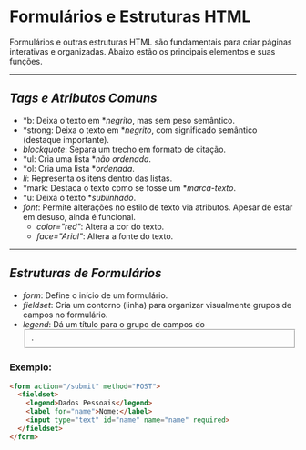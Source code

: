 # Formulários e Estruturas HTML  

Formulários e outras estruturas HTML são fundamentais para criar páginas interativas e organizadas. Abaixo estão os principais elementos e suas funções.  

---

## *Tags e Atributos Comuns*  

- *b: Deixa o texto em **negrito*, mas sem peso semântico.  
- *strong: Deixa o texto em **negrito*, com significado semântico (destaque importante).  
- *blockquote*: Separa um trecho em formato de citação.  
- *ul: Cria uma lista **não ordenada*.  
- *ol: Cria uma lista **ordenada*.  
- *li*: Representa os itens dentro das listas.  
- *mark: Destaca o texto como se fosse um **marca-texto*.  
- *u: Deixa o texto **sublinhado*.  
- *font*: Permite alterações no estilo de texto via atributos. Apesar de estar em desuso, ainda é funcional.  
  - *color="red"*: Altera a cor do texto.  
  - *face="Arial"*: Altera a fonte do texto.  

---

## *Estruturas de Formulários*  

- *form*: Define o início de um formulário.  
- *fieldset*: Cria um contorno (linha) para organizar visualmente grupos de campos no formulário.  
- *legend*: Dá um título para o grupo de campos do <fieldset>.  

### Exemplo:  
```html
<form action="/submit" method="POST">
  <fieldset>
    <legend>Dados Pessoais</legend>
    <label for="name">Nome:</label>
    <input type="text" id="name" name="name" required>
  </fieldset>
</form>
